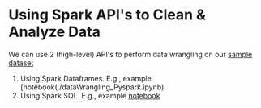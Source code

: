 # Using Spark API's to Clean & Analyze Data

We can use 2 (high-level) API's to perform data wrangling on our [sample dataset](./sparkify_log_small.json)
1. Using Spark Dataframes. E.g., example [notebook(./dataWrangling_Pyspark.ipynb)
2. Using Spark SQL. E.g., example [notebook](./dataWrangling_SQL.ipynb)
